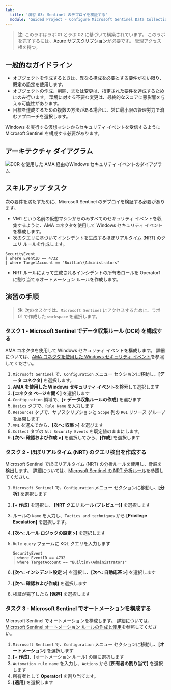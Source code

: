 ```yaml
---
lab:
  title: '演習 03: Sentinel のデプロイを検証する'
  module: 'Guided Project - Configure Microsoft Sentinel Data Collection rules, NRT Analytic rule and Automation'
---
```


>**注**: このラボはラボ 01 とラボ 02 に基づいて構築されています。 このラボを完了するには、[Azure サブスクリプション](https://azure.microsoft.com/free/?azure-portal=true)が必要です。 管理アクセス権を持つ。

## 一般的なガイドライン

- オブジェクトを作成するときは、異なる構成を必要とする要件がない限り、既定の設定を使用します。
- オブジェクトの作成、削除、または変更は、指定された要件を達成するためにのみ行います。 環境に対する不要な変更は、最終的なスコアに悪影響を与える可能性があります。
- 目標を達成するための複数の方法がある場合は、常に最小限の管理労力で済むアプローチを選択します。

Windows を実行する仮想マシンからセキュリティ イベントを受信するように Microsoft Sentinel を構成する必要があります。

## アーキテクチャ ダイアグラム

![DCR を使用した AMA 経由のWindows セキュリティ イベントのダイアグラム](../Media/apl-5001-lab-diagrams-lab03.png)

## スキルアップ タスク

次の要件を満たすために、Microsoft Sentinel のデプロイを検証する必要があります。

- VM1 という名前の仮想マシンからのみすべてのセキュリティ イベントを収集するように、AMA コネクタを使用して Windows セキュリティ イベントを構成します。
- 次のクエリに基づいてインシデントを生成するほぼリアルタイム (NRT) のクエリ ルールを作成します。

```KQL
SecurityEvent 
| where EventID == 4732
| where TargetAccount == "Builtin\\Administrators"
```

- NRT ルールによって生成されるインシデントの所有者ロールを Operator1 に割り当てるオートメーション ルールを作成します。

## 演習の手順

>**注**: 次のタスクでは、`Microsoft Sentinel` にアクセスするために、ラボ 01 で作成した `workspace` を選択します。

### タスク 1 - Microsoft Sentinel でデータ収集ルール (DCR) を構成する

AMA コネクタを使用して Windows セキュリティ イベントを構成します。 詳細については、[AMA コネクタを使用した Windows セキュリティ イベント](https://learn.microsoft.com/azure/sentinel/data-connectors/windows-security-events-via-ama)を参照してください。

 1. `Microsoft Sentinel` で、`Configuration` メニュー セクションに移動し、**[データ コネクタ]** を選択します。
 1. **AMA を使用した Windows セキュリティ イベント**を検索して選択します
 1. **[コネクタ ページを開く]** を選択します
 1. `Configuration` 領域で、**[+ データ収集ルールの作成]** を選びます
 1. `Basics` タブで、`Rule Name` を入力します
 1. `Resources` タブで、サブスクリプションと `Scope` 列の `RG1` リソース グループを展開します
 1. `VM1` を選んでから、**[次へ: 収集 >]** を選びます
 1. `Collect` タブの `All Security Events` を既定値のままにします。
 1. **[次へ: 確認および作成 >]** を選択してから、**[作成]** を選択します

### タスク 2 - ほぼリアルタイム (NRT) のクエリ検出を作成する

Microsoft Sentinel でほぼリアルタイム (NRT) の分析ルールを使用し、脅威を検出します。 詳細については、[Microsoft Sentinel の NRT 分析ルール](https://learn.microsoft.com/azure/sentinel/near-real-time-rules)を参照してください。

 1. `Microsoft Sentinel` で、`Configuration` メニュー セクションに移動し、**[分析]** を選択します
 1. **[+ 作成]** を選択し、 **[NRT クエリ ルール (プレビュー)]** を選択します
 1. ルールの `Name` を入力し、`Tactics and techniques` から **[Privilege Escalation]** を選択します。
 1. **[次へ: ルール ロジックの設定 >]** を選択します
 1. `Rule query` フォームに KQL クエリを入力します

    ```KQL
    SecurityEvent 
    | where EventID == 4732
    | where TargetAccount == "Builtin\\Administrators"
    ```

 1. **[次へ: インシデント設定 >]** を選択し、**[次へ: 自動応答 >]** を選択します
 1. **[次へ: 確認および作成]** を選択します
 1. 検証が完了したら **[保存]** を選択します

### タスク 3 - Microsoft Sentinel でオートメーションを構成する 

Microsoft Sentinel でオートメーションを構成します。 詳細については、[Microsoft Sentinel オートメーション ルールの作成と使用](https://learn.microsoft.com/azure/sentinel/create-manage-use-automation-rules)を参照してください。

 1. `Microsoft Sentinel` で、`Configuration` メニュー セクションに移動し、**[オートメーション]** を選択します
 1. **[+ 作成]**、[オートメーション ルール] の順に選択します
 1. `Automation rule name` を入力し、`Actions` から **[所有者の割り当て]** を選択します
 1. 所有者として **Operator1** を割り当てます。
 1. **[適用]** を選択します
